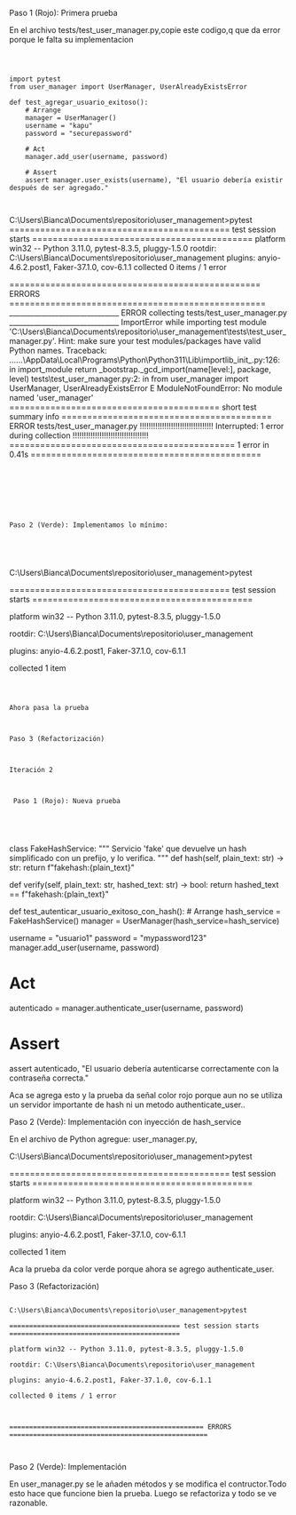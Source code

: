 Paso 1 (Rojo): Primera prueba 

En el archivo tests/test_user_manager.py,copie este codigo,q que da error porque le falta su implementacion 

 

``` 

 

import pytest 
from user_manager import UserManager, UserAlreadyExistsError 
 
def test_agregar_usuario_exitoso(): 
    # Arrange 
    manager = UserManager() 
    username = "kapu" 
    password = "securepassword" 
 
    # Act 
    manager.add_user(username, password) 
 
    # Assert 
    assert manager.user_exists(username), "El usuario debería existir después de ser agregado." 

 

``` 

C:\Users\Bianca\Documents\repositorio\user_management>pytest =========================================== test session starts =========================================== platform win32 -- Python 3.11.0, pytest-8.3.5, pluggy-1.5.0 rootdir: C:\Users\Bianca\Documents\repositorio\user_management plugins: anyio-4.6.2.post1, Faker-37.1.0, cov-6.1.1 collected 0 items / 1 error  

================================================= ERRORS ================================================== _______________________________ ERROR collecting tests/test_user_manager.py _______________________________ ImportError while importing test module 'C:\Users\Bianca\Documents\repositorio\user_management\tests\test_user_manager.py'. Hint: make sure your test modules/packages have valid Python names. Traceback: ......\AppData\Local\Programs\Python\Python311\Lib\importlib_init_.py:126: in import_module return _bootstrap._gcd_import(name[level:], package, level) tests\test_user_manager.py:2: in from user_manager import UserManager, UserAlreadyExistsError E ModuleNotFoundError: No module named 'user_manager' ========================================= short test summary info ========================================= ERROR tests/test_user_manager.py !!!!!!!!!!!!!!!!!!!!!!!!!!!!!!!!! Interrupted: 1 error during collection !!!!!!!!!!!!!!!!!!!!!!!!!!!!!!!!!! ============================================ 1 error in 0.41s ============================================= 

``` 

  

 

 

Paso 2 (Verde): Implementamos lo mínimo: 

 

 

``` 

 

C:\Users\Bianca\Documents\repositorio\user_management>pytest 

=========================================== test session starts =========================================== 

platform win32 -- Python 3.11.0, pytest-8.3.5, pluggy-1.5.0 

rootdir: C:\Users\Bianca\Documents\repositorio\user_management 

plugins: anyio-4.6.2.post1, Faker-37.1.0, cov-6.1.1 

collected 1 item 

``` 

 

Ahora pasa la prueba 

 

Paso 3 (Refactorización) 

 

Iteración 2 

 

 Paso 1 (Rojo): Nueva prueba 

 

 

``` 

class FakeHashService: """ Servicio 'fake' que devuelve un hash simplificado con un prefijo, y lo verifica. """ def hash(self, plain_text: str) -> str: return f"fakehash:{plain_text}" 

def verify(self, plain_text: str, hashed_text: str) -> bool: 
    return hashed_text == f"fakehash:{plain_text}" 
  

def test_autenticar_usuario_exitoso_con_hash(): # Arrange hash_service = FakeHashService() manager = UserManager(hash_service=hash_service) 

username = "usuario1" 
password = "mypassword123" 
manager.add_user(username, password) 
 
# Act 
autenticado = manager.authenticate_user(username, password) 
 
# Assert 
assert autenticado, "El usuario debería autenticarse correctamente con la contraseña correcta." 

 
Aca se agrega esto y la prueba da señal color rojo  porque aun no se utiliza un servidor importante de hash ni un metodo authenticate_user.. 

 

Paso 2 (Verde): Implementación con inyección de hash_service 

En el archivo de Python agregue: user_manager.py,  

 

C:\Users\Bianca\Documents\repositorio\user_management>pytest 

=========================================== test session starts =========================================== 

platform win32 -- Python 3.11.0, pytest-8.3.5, pluggy-1.5.0 

rootdir: C:\Users\Bianca\Documents\repositorio\user_management 

plugins: anyio-4.6.2.post1, Faker-37.1.0, cov-6.1.1 

collected 1 item  

 

Aca la prueba da color verde porque ahora se agrego authenticate_user. 

 

Paso 3 (Refactorización) 

 

``` 

C:\Users\Bianca\Documents\repositorio\user_management>pytest 

=========================================== test session starts =========================================== 

platform win32 -- Python 3.11.0, pytest-8.3.5, pluggy-1.5.0 

rootdir: C:\Users\Bianca\Documents\repositorio\user_management 

plugins: anyio-4.6.2.post1, Faker-37.1.0, cov-6.1.1 

collected 0 items / 1 error                                                                                 

  

================================================= ERRORS ================================================== 

 

``` 

 

Paso 2 (Verde): Implementación 

 

En user_manager.py se le añaden métodos y se modifica el contructor.Todo esto hace que funcione bien la prueba. Luego se refactoriza y todo se ve razonable. 

 

 

 

 

 

 
